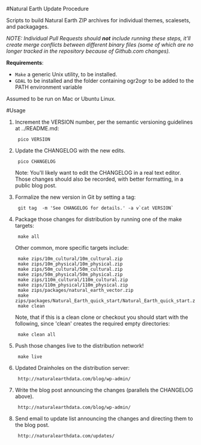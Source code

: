 #Natural Earth Update Procedure

Scripts to build Natural Earth ZIP archives for individual themes, scalesets, and packagages.

_NOTE: Individual Pull Requests should **not** include running these steps, it'll create merge conflicts between different binary files (some of which are no longer tracked in the repository because of Github.com changes)._

**Requirements**: 

 - `Make` a generic Unix utility, to be installed. 
 - `GDAL` to be installed and the folder containing ogr2ogr to be added to the PATH environment variable
   
Assumed to be run on Mac or Ubuntu Linux.

#Usage

1. Increment the VERSION number, per the semantic versioning guidelines at ../README.md:

        pico VERSION
        
2. Update the CHANGELOG with the new edits.

        pico CHANGELOG
    
    Note: You'll likely want to edit the CHANGELOG in a real text editor. Those changes should
also be recorded, with better formatting, in a public blog post.
    
3. Formalize the new version in Git by setting a tag:

	    git tag  -m 'See CHANGELOG for details.' -a v`cat VERSION`

4. Package those changes for distribution by running one of the make targets:

        make all
    
    Other common, more specific targets include:

        make zips/10m_cultural/10m_cultural.zip
        make zips/10m_physical/10m_physical.zip
        make zips/50m_cultural/50m_cultural.zip
        make zips/50m_physical/50m_physical.zip
        make zips/110m_cultural/110m_cultural.zip
        make zips/110m_physical/110m_physical.zip
        make zips/packages/natural_earth_vector.zip
        make zips/packages/Natural_Earth_quick_start/Natural_Earth_quick_start.zip
        make clean
    
    Note, that if this is a clean clone or checkout you should
    start with the following, since 'clean' creates the required
    empty directories:
    
        make clean all
            
6. Push those changes live to the distribution network!

        make live
        
7. Updated Drainholes on the distribution server:

        http://naturalearthdata.com/blog/wp-admin/

8. Write the blog post announcing the changes (parallels the CHANGELOG above).

        http://naturalearthdata.com/blog/wp-admin/

9. Send email to update list announcing the changes and directing them to the blog post.

        http://naturalearthdata.com/updates/
